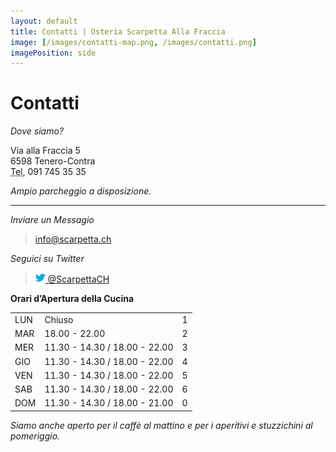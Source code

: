 ```yaml
---
layout: default
title: Contatti | Osteria Scarpetta Alla Fraccia
image: [/images/contatti-map.png, /images/contatti.png]
imagePosition: side
---
```


Contatti 
========

*Dove siamo?*
> <address>
  Via alla Fraccia 5<br>
  6598 Tenero-Contra<br>
  <abbr title="Tel">Tel,</abbr> 091 745 35 35 <br>
</address>

*Ampio parcheggio a disposizione.*

- - - 

*Inviare un Messagio*
> <info@scarpetta.ch>


*Seguici su Twitter*
> <a href="https://twitter.com/ScarpettaCH"><img src="/images/twitter-bird-16x16.png">  @ScarpettaCH</a>


**Orari d’Apertura della Cucina**

<table id="opening_times" class="table">
	<tr>
		<td> LUN </td>
		<td>Chiuso </td>
		<td class="day">1</td>
	</tr>
	<tr>
		<td>MAR   </td>
		<td>18.00 - 22.00</td>
		<td class="day">2</td>
	</tr>
	<tr>
		<td>MER   </td>
		<td>11.30 - 14.30 / 18.00 - 22.00</td>
		<td class="day">3</td>
	</tr>
	<tr>
		<td> GIO   </td>
		<td>11.30 - 14.30 / 18.00 - 22.00</td>
		<td class="day">4</td>
	</tr>
	<tr>
		<td>VEN  </td> 
		<td>11.30 - 14.30 / 18.00 - 22.00</td>
		<td class="day">5</td>
	</tr>
	<tr>
		<td>SAB   </td>
		<td>11.30 - 14.30 / 18.00 - 22.00</td>
		<td class="day">6</td>
	</tr>
	<tr>
		<td>DOM  </td>
		<td>11.30 - 14.30 / 18.00 - 21.00</td>
		<td class="day">0</td>
	</tr>
</table>

*Siamo anche aperto per il caffè al mattino e per i aperitivi e stuzzichini al pomeriggio.*


